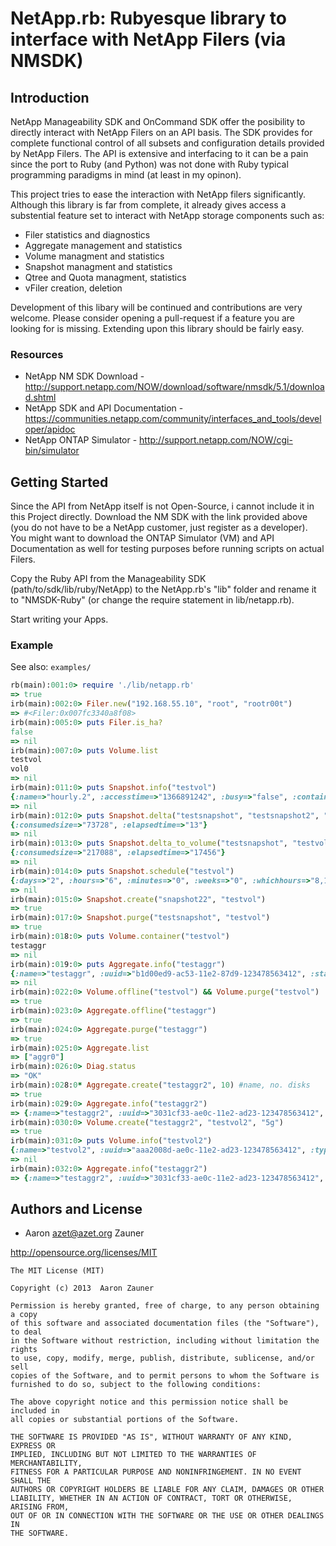 # NetApp.rb: Rubyesque library to interface with NetApp Filers (via NMSDK)

## Introduction
NetApp Manageability SDK and OnCommand SDK offer the posibility to directly interact with NetApp Filers on an API basis. The SDK provides for complete functional control of all subsets and configuration details provided by NetApp Filers. The API is extensive and interfacing to it can be a pain since the port to Ruby (and Python) was not done with Ruby typical programming paradigms in mind (at least in my opinon).

This project tries to ease the interaction with NetApp filers significantly. Although this library is far from complete, it already gives access a substential feature set to interact with NetApp storage components such as:

* Filer statistics and diagnostics
* Aggregate management and statistics
* Volume managment and statistics
* Snapshot managment and statistics
* Qtree and Quota managment, statistics
* vFiler creation, deletion

Development of this libary will be continued and contributions are very welcome. Please consider opening a pull-request if a feature you are looking for is missing. Extending upon this library should be fairly easy.

### Resources
* NetApp NM SDK Download - http://support.netapp.com/NOW/download/software/nmsdk/5.1/download.shtml
* NetApp SDK and API Documentation - https://communities.netapp.com/community/interfaces_and_tools/developer/apidoc
* NetApp ONTAP Simulator - http://support.netapp.com/NOW/cgi-bin/simulator

## Getting Started
Since the API from NetApp itself is not Open-Source, i cannot include it in this Project directly. Download the NM SDK with the link provided above (you do not have to be a NetApp customer, just register as a developer). You might want to download the ONTAP Simulator (VM) and API Documentation as well for testing purposes before running scripts on actual Filers.

Copy the Ruby API from the Manageability SDK (path/to/sdk/lib/ruby/NetApp) to the NetApp.rb's "lib" folder and rename it to "NMSDK-Ruby" (or change the require statement in lib/netapp.rb).

Start writing your Apps.

### Example
See also: `examples/`

```Ruby
rb(main):001:0> require './lib/netapp.rb'
=> true
irb(main):002:0> Filer.new("192.168.55.10", "root", "rootr00t")
=> #<Filer:0x007fc3340a8f08>
irb(main):005:0> puts Filer.is_ha?
false
=> nil
irb(main):007:0> puts Volume.list
testvol
vol0
=> nil
irb(main):011:0> puts Snapshot.info("testvol")
{:name=>"hourly.2", :accesstime=>"1366891242", :busy=>"false", :containslunclones=>nil, :cumpercentageblockstotal=>"0", :cumpercentageblocksused=>"68", :cumtotal=>"468", :dependency=>"", :percentageblockstotal=>"0", :percentageblocksused=>"30", :total=>"96"}
=> nil
irb(main):012:0> puts Snapshot.delta("testsnapshot", "testsnapshot2", "testvol")
{:consumedsize=>"73728", :elapsedtime=>"13"}
=> nil
irb(main):013:0> puts Snapshot.delta_to_volume("testsnapshot", "testvol")
{:consumedsize=>"217088", :elapsedtime=>"17456"}
=> nil
irb(main):014:0> puts Snapshot.schedule("testvol")
{:days=>"2", :hours=>"6", :minutes=>"0", :weeks=>"0", :whichhours=>"8,12,16,20", :whichminutes=>" "}
=> nil
irb(main):015:0> Snapshot.create("snapshot22", "testvol")
=> true
irb(main):017:0> Snapshot.purge("testsnapshot", "testvol")
=> true
irb(main):018:0> puts Volume.container("testvol")
testaggr
=> nil
irb(main):019:0> puts Aggregate.info("testaggr")
{:name=>"testaggr", :uuid=>"b1d00ed9-ac53-11e2-87d9-123478563412", :state=>"online", :type=>"aggr", :haslocalroot=>"false", :haspartnerroot=>"false", :checksumstatus=>"active", :isinconsistent=>"false", :sizetotal=>"6606028800", :sizeused=>"1080606720", :sizeavail=>"5525422080", :sizepercentage=>"16", :filestotal=>"31142", :filesused=>"96", :isnaplock=>"false", :snaplocktype=>nil, :mirrorstatus=>"unmirrored", :raidsize=>"16", :raidstatus=>"raid_dp", :diskcount=>"9", :volumecount=>"1", :volstripeddvcount=>nil, :volstripedmdvcount=>nil, :volumes=>["testvol"], :plexcount=>"1", :plexes=>{{:name=>"/testaggr/plex0"}=>{:isonline=>"true", :isresyncing=>"false", :resyncpercentage=>nil}}}
=> nil
irb(main):022:0> Volume.offline("testvol") && Volume.purge("testvol")
=> true
irb(main):023:0> Aggregate.offline("testaggr")
=> true
irb(main):024:0> Aggregate.purge("testaggr")
=> true
irb(main):025:0> Aggregate.list
=> ["aggr0"]
irb(main):026:0> Diag.status
=> "OK"
irb(main):028:0* Aggregate.create("testaggr2", 10) #name, no. disks
=> true
irb(main):029:0> Aggregate.info("testaggr2")
=> {:name=>"testaggr2", :uuid=>"3031cf33-ae0c-11e2-ad23-123478563412", :state=>"creating", :type=>"aggr", :haslocalroot=>"false", :haspartnerroot=>"false", :checksumstatus=>"active", :isinconsistent=>"false", :sizetotal=>"0", :sizeused=>"0", :sizeavail=>"0", :sizepercentage=>"0", :filestotal=>"18446744073709551552", :filesused=>"0", :isnaplock=>"false", :snaplocktype=>nil, :mirrorstatus=>"unmirrored", :raidsize=>"16", :raidstatus=>"raid_dp, initializing", :diskcount=>"0", :volumecount=>"0", :volstripeddvcount=>nil, :volstripedmdvcount=>nil, :volumes=>[], :plexcount=>"1", :plexes=>{{:name=>"/testaggr2/plex0"}=>{:isonline=>"false", :isresyncing=>"false", :resyncpercentage=>nil}}}
irb(main):030:0> Volume.create("testaggr2", "testvol2", "5g") 
=> true
irb(main):031:0> puts Volume.info("testvol2")
{:name=>"testvol2", :uuid=>"aaa2008d-ae0c-11e2-ad23-123478563412", :type=>"flex", :containingaggr=>"testaggr2", :sizetotal=>"5100273664", :sizeused=>"135168", :sizeavail=>"5100134400", :percentageused=>"0", :filestotal=>"155630", :filesused=>"96", :cloneparent=>nil, :clonechildren=>nil, :ischecksumenabled=>"true", :checksumstyle=>"block", :compression=>nil, :isinconsistent=>"false", :isinvalid=>"false", :isunrecoverable=>"false", :iswraparound=>nil, :issnaplock=>"false", :expirydate=>nil, :mirrorstatus=>"unmirrored", :raidsize=>"16", :raidstatus=>"raid_dp", :owningvfiler=>nil, :quotainit=>"0", :remotelocation=>nil, :reserve=>"0", :reserverequired=>"0", :reserveused=>"0", :reservedusedact=>"0", :snaplocktype=>nil, :snapshotblkreserved=>"262144", :snapshotperreserved=>"5", :spacereserveenabled=>"true", :spacereserve=>"volume", :diskcount=>"10", :plexcount=>"1", :plexes=>{{:name=>"/testaggr2/plex0"}=>{:isonline=>"true", :isresyncing=>"false", :resyncpercentage=>nil}}}
=> nil
irb(main):032:0> Aggregate.info("testaggr2")
=> {:name=>"testaggr2", :uuid=>"3031cf33-ae0c-11e2-ad23-123478563412", :state=>"online", :type=>"aggr", :haslocalroot=>"false", :haspartnerroot=>"false", :checksumstatus=>"active", :isinconsistent=>"false", :sizetotal=>"7549747200", :sizeused=>"5398806528", :sizeavail=>"2150940672", :sizepercentage=>"72", :filestotal=>"31142", :filesused=>"96", :isnaplock=>"false", :snaplocktype=>nil, :mirrorstatus=>"unmirrored", :raidsize=>"16", :raidstatus=>"raid_dp", :diskcount=>"10", :volumecount=>"1", :volstripeddvcount=>nil, :volstripedmdvcount=>nil, :volumes=>["testvol2"], :plexcount=>"1", :plexes=>{{:name=>"/testaggr2/plex0"}=>{:isonline=>"true", :isresyncing=>"false", :resyncpercentage=>nil}}}
```


## Authors and License
* Aaron <azet@azet.org> Zauner

http://opensource.org/licenses/MIT

    The MIT License (MIT)

    Copyright (c) 2013  Aaron Zauner

    Permission is hereby granted, free of charge, to any person obtaining a copy
    of this software and associated documentation files (the "Software"), to deal
    in the Software without restriction, including without limitation the rights
    to use, copy, modify, merge, publish, distribute, sublicense, and/or sell
    copies of the Software, and to permit persons to whom the Software is
    furnished to do so, subject to the following conditions:

    The above copyright notice and this permission notice shall be included in
    all copies or substantial portions of the Software.

    THE SOFTWARE IS PROVIDED "AS IS", WITHOUT WARRANTY OF ANY KIND, EXPRESS OR
    IMPLIED, INCLUDING BUT NOT LIMITED TO THE WARRANTIES OF MERCHANTABILITY,
    FITNESS FOR A PARTICULAR PURPOSE AND NONINFRINGEMENT. IN NO EVENT SHALL THE
    AUTHORS OR COPYRIGHT HOLDERS BE LIABLE FOR ANY CLAIM, DAMAGES OR OTHER
    LIABILITY, WHETHER IN AN ACTION OF CONTRACT, TORT OR OTHERWISE, ARISING FROM,
    OUT OF OR IN CONNECTION WITH THE SOFTWARE OR THE USE OR OTHER DEALINGS IN
    THE SOFTWARE.
